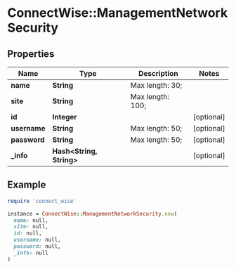 # ConnectWise::ManagementNetworkSecurity

## Properties

| Name | Type | Description | Notes |
| ---- | ---- | ----------- | ----- |
| **name** | **String** |  Max length: 30; |  |
| **site** | **String** |  Max length: 100; |  |
| **id** | **Integer** |  | [optional] |
| **username** | **String** |  Max length: 50; | [optional] |
| **password** | **String** |  Max length: 50; | [optional] |
| **_info** | **Hash&lt;String, String&gt;** |  | [optional] |

## Example

```ruby
require 'connect_wise'

instance = ConnectWise::ManagementNetworkSecurity.new(
  name: null,
  site: null,
  id: null,
  username: null,
  password: null,
  _info: null
)
```

